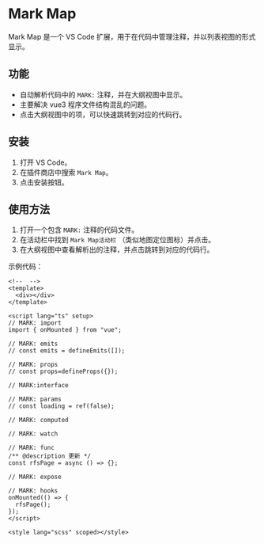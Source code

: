 # Mark Map

Mark Map 是一个 VS Code 扩展，用于在代码中管理注释，并以列表视图的形式显示。

## 功能

- 自动解析代码中的 `MARK:` 注释，并在大纲视图中显示。
- 主要解决 vue3 程序文件结构混乱的问题。
- 点击大纲视图中的项，可以快速跳转到对应的代码行。

## 安装

1. 打开 VS Code。
2. 在插件商店中搜索 `Mark Map`。
3. 点击安装按钮。

## 使用方法

1. 打开一个包含 `MARK:` 注释的代码文件。
2. 在活动栏中找到 `Mark Map活动栏` （类似地图定位图标）并点击。
3. 在大纲视图中查看解析出的注释，并点击跳转到对应的代码行。

示例代码：

```vue
<!--  -->
<template>
  <div></div>
</template>

<script lang="ts" setup>
// MARK: import
import { onMounted } from "vue";

// MARK: emits
// const emits = defineEmits([]);

// MARK: props
// const props=defineProps({});

// MARK:interface

// MARK: params
// const loading = ref(false);

// MARK: computed

// MARK: watch

// MARK: func
/** @description 更新 */
const rfsPage = async () => {};

// MARK: expose

// MARK: hooks
onMounted(() => {
  rfsPage();
});
</script>

<style lang="scss" scoped></style>
```
